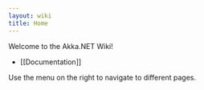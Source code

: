 ```yaml
---
layout: wiki
title: Home
---
```

Welcome to the Akka.NET Wiki!

* [[Documentation]]

Use the menu on the right to navigate to different pages.